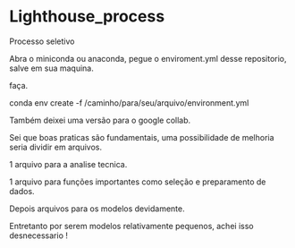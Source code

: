 # Lighthouse_process
Processo seletivo

Abra o miniconda ou anaconda, pegue o enviroment.yml desse repositorio, salve em sua maquina.

faça.

conda env create -f /caminho/para/seu/arquivo/environment.yml

Também deixei uma versão para o google collab.

Sei que boas praticas são fundamentais, uma possibilidade de melhoria seria dividir em arquivos.

1 arquivo para a analise tecnica.

1 arquivo para funções importantes como seleção e preparamento de dados.

Depois arquivos para os modelos devidamente. 

Entretanto por serem modelos relativamente pequenos, achei isso desnecessario !
